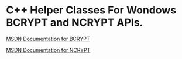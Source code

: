 # C++ Helper Classes For Wondows BCRYPT and NCRYPT APIs.

[MSDN Documentation for BCRYPT](https://docs.microsoft.com/en-us/windows/win32/api/bcrypt/)

[MSDN Documentation for NCRYPT](https://docs.microsoft.com/en-us/windows/win32/api/ncrypt/)


